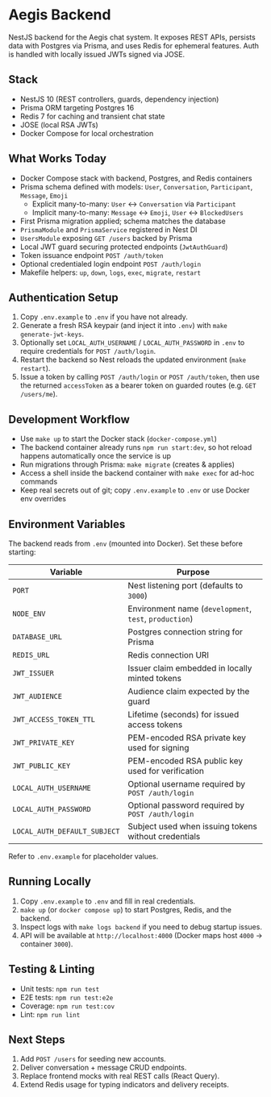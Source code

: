 # Aegis Backend

NestJS backend for the Aegis chat system. It exposes REST APIs, persists data with Postgres via Prisma, and uses Redis for ephemeral features. Auth is handled with locally issued JWTs signed via JOSE.

## Stack
- NestJS 10 (REST controllers, guards, dependency injection)
- Prisma ORM targeting Postgres 16
- Redis 7 for caching and transient chat state
- JOSE (local RSA JWTs)
- Docker Compose for local orchestration

## What Works Today
- Docker Compose stack with backend, Postgres, and Redis containers
- Prisma schema defined with models: `User`, `Conversation`, `Participant`, `Message`, `Emoji`
  - Explicit many-to-many: `User` ↔ `Conversation` via `Participant`
  - Implicit many-to-many: `Message` ↔ `Emoji`, `User` ↔ `BlockedUsers`
- First Prisma migration applied; schema matches the database
- `PrismaModule` and `PrismaService` registered in Nest DI
- `UsersModule` exposing `GET /users` backed by Prisma
- Local JWT guard securing protected endpoints (`JwtAuthGuard`)
- Token issuance endpoint `POST /auth/token`
- Optional credentialed login endpoint `POST /auth/login`
- Makefile helpers: `up`, `down`, `logs`, `exec`, `migrate`, `restart`

## Authentication Setup
1. Copy `.env.example` to `.env` if you have not already.
2. Generate a fresh RSA keypair (and inject it into `.env`) with `make generate-jwt-keys`.
3. Optionally set `LOCAL_AUTH_USERNAME` / `LOCAL_AUTH_PASSWORD` in `.env` to require credentials for `POST /auth/login`.
4. Restart the backend so Nest reloads the updated environment (`make restart`).
5. Issue a token by calling `POST /auth/login` or `POST /auth/token`, then use the returned `accessToken` as a bearer token on guarded routes (e.g. `GET /users/me`).

## Development Workflow
- Use `make up` to start the Docker stack (`docker-compose.yml`)
- The backend container already runs `npm run start:dev`, so hot reload happens automatically once the service is up
- Run migrations through Prisma: `make migrate` (creates & applies)
- Access a shell inside the backend container with `make exec` for ad-hoc commands
- Keep real secrets out of git; copy `.env.example` to `.env` or use Docker env overrides

## Environment Variables
The backend reads from `.env` (mounted into Docker). Set these before starting:

| Variable | Purpose |
| --- | --- |
| `PORT` | Nest listening port (defaults to `3000`) |
| `NODE_ENV` | Environment name (`development`, `test`, `production`) |
| `DATABASE_URL` | Postgres connection string for Prisma |
| `REDIS_URL` | Redis connection URI |
| `JWT_ISSUER` | Issuer claim embedded in locally minted tokens |
| `JWT_AUDIENCE` | Audience claim expected by the guard |
| `JWT_ACCESS_TOKEN_TTL` | Lifetime (seconds) for issued access tokens |
| `JWT_PRIVATE_KEY` | PEM-encoded RSA private key used for signing |
| `JWT_PUBLIC_KEY` | PEM-encoded RSA public key used for verification |
| `LOCAL_AUTH_USERNAME` | Optional username required by `POST /auth/login` |
| `LOCAL_AUTH_PASSWORD` | Optional password required by `POST /auth/login` |
| `LOCAL_AUTH_DEFAULT_SUBJECT` | Subject used when issuing tokens without credentials |

Refer to `.env.example` for placeholder values.

## Running Locally
1. Copy `.env.example` to `.env` and fill in real credentials.
2. `make up` (or `docker compose up`) to start Postgres, Redis, and the backend.
3. Inspect logs with `make logs backend` if you need to debug startup issues.
4. API will be available at `http://localhost:4000` (Docker maps host `4000` → container `3000`).

## Testing & Linting
- Unit tests: `npm run test`
- E2E tests: `npm run test:e2e`
- Coverage: `npm run test:cov`
- Lint: `npm run lint`

## Next Steps
1. Add `POST /users` for seeding new accounts.
2. Deliver conversation + message CRUD endpoints.
3. Replace frontend mocks with real REST calls (React Query).
4. Extend Redis usage for typing indicators and delivery receipts.

